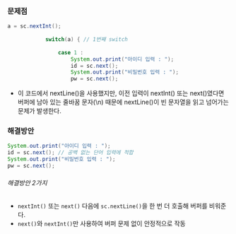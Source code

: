 ### 문제점
```java
a = sc.nextInt();
			
			switch(a) { // 1번째 switch
				
				case 1 :
					System.out.print("아이디 입력 : ");
					id = sc.next();
					System.out.print("비밀번호 입력 : ");
					pw = sc.next();
```

- 이 코드에서 nextLine()을 사용했지만, 이전 입력이 nextInt() 또는 next()였다면 버퍼에 남아 있는 줄바꿈 문자(\n) 때문에 nextLine()이 빈 문자열을 읽고 넘어가는 문제가 발생한다.

### **해결방안**
```java
System.out.print("아이디 입력 : ");
id = sc.next(); // 공백 없는 단어 입력에 적합
System.out.print("비밀번호 입력 : ");
pw = sc.next();
```

###### 해결방안 2가지
- `nextInt()` 또는 `next()` 다음에 `sc.nextLine()`을 한 번 더 호출해 버퍼를 비워준다.
- `next()`와 `nextInt()`만 사용하여 버퍼 문제 없이 안정적으로 작동
